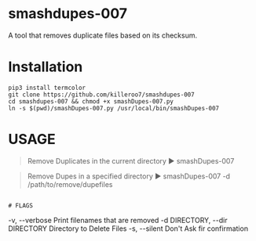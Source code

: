 # smashdupes-007
A tool that removes duplicate files based on its checksum.

# Installation
```
pip3 install termcolor
git clone https://github.com/killeroo7/smashdupes-007
cd smashdupes-007 && chmod +x smashDupes-007.py
ln -s $(pwd)/smashDupes-007.py /usr/local/bin/smashDupes-007
```

# USAGE

> Remove Duplicates in the current directory
▶ smashDupes-007

> Remove Dupes in a specified directory
▶ smashDupes-007 -d /path/to/remove/dupefiles
```

# FLAGS
```
  -v, --verbose         Print filenames that are removed
  -d DIRECTORY, --dir DIRECTORY
                        Directory to Delete Files
  -s, --silent          Don't Ask fir confirmation
```
